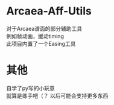 # Arcaea-Aff-Utils

对于Arcaea谱面的部分辅助工具  
例如帧动画，缓动timing  
此项目内置了一个Easing工具

# 其他

自学了py写的小玩意  
就算是练手吧（？
以后可能会支持更多东西

